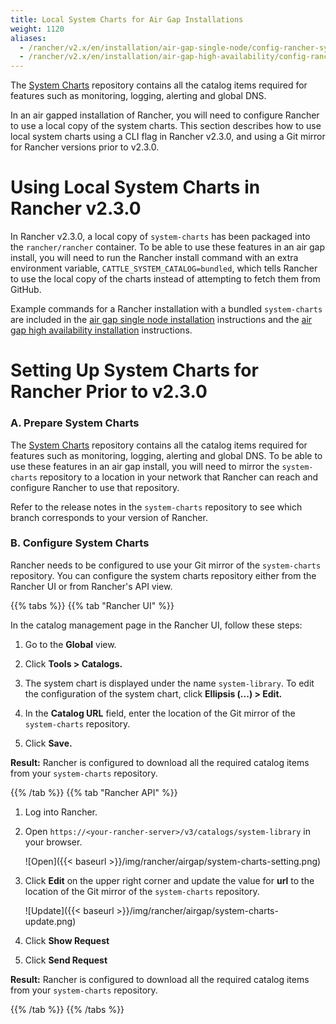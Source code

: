 ```yaml
---
title: Local System Charts for Air Gap Installations
weight: 1120
aliases:
  - /rancher/v2.x/en/installation/air-gap-single-node/config-rancher-system-charts/_index.md
  - /rancher/v2.x/en/installation/air-gap-high-availability/config-rancher-system-charts/_index.md
---
```


The [System Charts](https://github.com/rancher/system-charts) repository contains all the catalog items required for features such as monitoring, logging, alerting and global DNS.

In an air gapped installation of Rancher, you will need to configure Rancher to use a local copy of the system charts. This section describes how to use local system charts using a CLI flag in Rancher v2.3.0, and using a Git mirror for Rancher versions prior to v2.3.0.

# Using Local System Charts in Rancher v2.3.0

In Rancher v2.3.0, a local copy of `system-charts` has been packaged into the `rancher/rancher` container. To be able to use these features in an air gap install, you will need to run the Rancher install command with an extra environment variable, `CATTLE_SYSTEM_CATALOG=bundled`, which tells Rancher to use the local copy of the charts instead of attempting to fetch them from GitHub.

Example commands for a Rancher installation with a bundled `system-charts` are included in the [air gap single node installation]({{<baseurl>}}/rancher/v2.x/en/installation/air-gap-single-node/install-rancher) instructions and the [air gap high availability installation]({{<baseurl>}}/rancher/v2.x/en/installation/air-gap-high-availability/install-rancher/#c-install-rancher) instructions.

# Setting Up System Charts for Rancher Prior to v2.3.0

### A. Prepare System Charts

The [System Charts](https://github.com/rancher/system-charts) repository contains all the catalog items required for features such as monitoring, logging, alerting and global DNS. To be able to use these features in an air gap install, you will need to mirror the `system-charts` repository to a location in your network that Rancher can reach and configure Rancher to use that repository.

Refer to the release notes in the `system-charts` repository to see which branch corresponds to your version of Rancher.

### B. Configure System Charts

Rancher needs to be configured to use your Git mirror of the `system-charts` repository. You can configure the system charts repository either from the Rancher UI or from Rancher's API view.

{{% tabs %}}
{{% tab "Rancher UI" %}}

In the catalog management page in the Rancher UI, follow these steps: 

1. Go to the **Global** view.

1. Click **Tools > Catalogs.**

1. The system chart is displayed under the name `system-library`. To edit the configuration of the system chart, click **Ellipsis (...) > Edit.**

1. In the **Catalog URL** field, enter the location of the Git mirror of the `system-charts` repository.

1. Click **Save.**

**Result:** Rancher is configured to download all the required catalog items from your `system-charts` repository.

{{% /tab %}}
{{% tab "Rancher API" %}}

1. Log into Rancher.

1. Open `https://<your-rancher-server>/v3/catalogs/system-library` in your browser.

    ![Open]({{< baseurl >}}/img/rancher/airgap/system-charts-setting.png)

1. Click **Edit** on the upper right corner and update the value for **url** to the location of the Git mirror of the `system-charts` repository.

    ![Update]({{< baseurl >}}/img/rancher/airgap/system-charts-update.png)

1. Click **Show Request**

1. Click **Send Request**

**Result:** Rancher is configured to download all the required catalog items from your `system-charts` repository.

{{% /tab %}}
{{% /tabs %}}